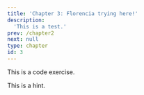 ```yaml
---
title: 'Chapter 3: Florencia trying here!'
description:
  'This is a test.'
prev: /chapter2
next: null
type: chapter
id: 3
---
```



<exercise id="1" title="Florencia's slides" type="slides">

<slides source="chapter3_01_Flor_test">
</slides>

<exercise id="2" title="Some code to try">

This is a code exercise. 

<codeblock id="03_01">

This is a hint.

</codeblock>

</exercise>
